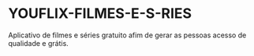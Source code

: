 # YOUFLIX-FILMES-E-S-RIES
Aplicativo de filmes e séries gratuito afim de gerar as pessoas acesso de qualidade e grátis.
